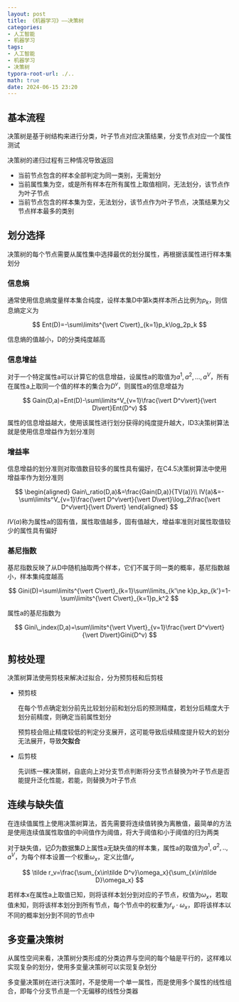 ```yaml
---
layout: post
title: 《机器学习》——决策树
categories:
- 人工智能
- 机器学习
tags:
- 人工智能
- 机器学习
- 决策树
typora-root-url: ./..
math: true
date: 2024-06-15 23:20
---
```


## 基本流程

决策树是基于树结构来进行分类，叶子节点对应决策结果，分支节点对应一个属性测试

决策树的递归过程有三种情况导致返回

-   当前节点包含的样本全部判定为同一类别，无需划分
-   当前属性集为空，或是所有样本在所有属性上取值相同，无法划分，该节点作为叶子节点
-   当前节点包含的样本集为空，无法划分，该节点作为叶子节点，决策结果为父节点样本最多的类别

## 划分选择

决策树的每个节点需要从属性集中选择最优的划分属性，再根据该属性进行样本集划分

### 信息熵

通常使用信息熵度量样本集合纯度，设样本集D中第k类样本所占比例为$p_k$，则信息熵定义为

$$
Ent(D)=-\sum\limits^{\vert C\vert}_{k=1}p_k\log_2p_k
$$

信息熵的值越小，D的分类纯度越高

### 信息增益

对于一个特定属性a可以计算它的信息增益，设属性a的取值为$a^1,a^2,...,a^V$，所有在属性a上取同一个值的样本的集合为$D^v$，则属性a的信息增益为

$$
Gain(D,a)=Ent(D)-\sum\limits^V_{v=1}\frac{\vert D^v\vert}{\vert D\vert}Ent(D^v)
$$

属性的信息增益越大，使用该属性进行划分获得的纯度提升越大，ID3决策树算法就是使用信息增益作为划分准则

### 增益率

信息增益的划分准则对取值数目较多的属性具有偏好，在C4.5决策树算法中使用增益率作为划分准则

$$
\begin{aligned}
Gain\_ratio(D,a)&=\frac{Gain(D,a)}{TV(a)}\\
IV(a)&=-\sum\limits^V_{v=1}\frac{\vert D^v\vert}{\vert D\vert}\log_2\frac{\vert D^v\vert}{\vert D\vert}
\end{aligned}
$$

$IV(a)$称为属性a的固有值，属性取值越多，固有值越大，增益率准则对属性取值较少的属性具有偏好

### 基尼指数

基尼指数反映了从D中随机抽取两个样本，它们不属于同一类的概率，基尼指数越小，样本集纯度越高

$$
Gini(D)=\sum\limits^{\vert C\vert}_{k=1}\sum\limits_{k'\ne k}p_kp_{k'}=1-\sum\limits^{\vert C\vert}_{k=1}p_k^2
$$

属性a的基尼指数为

$$
Gini\_index(D,a)=\sum\limits^{\vert V\vert}_{v=1}\frac{\vert D^v\vert}{\vert D\vert}Gini(D^v)
$$

## 剪枝处理

决策树算法使用剪枝来解决过拟合，分为预剪枝和后剪枝

-   预剪枝

    在每个节点确定划分前先比较划分前和划分后的预测精度，若划分后精度大于划分前精度，则确定当前属性划分

    预剪枝会阻止精度较低的判定分支展开，这可能导致后续精度提升较大的划分无法展开，导致**欠拟合**

-   后剪枝

    先训练一棵决策树，自底向上对分支节点判断将分支节点替换为叶子节点是否能提升泛化性能，若能，则替换为叶子节点

## 连续与缺失值

在连续值属性上使用决策树算法，首先需要将连续值转换为离散值，最简单的方法是使用连续值属性取值的中间值作为阈值，将大于阈值和小于阈值的归为两类

对于缺失值，记$\tilde D$为数据集$D$上属性a无缺失值的样本集，属性a的取值为$a^1,a^2,..,a^V$，为每个样本设置一个权重$\omega_x$，定义比值$\tilde r_v$

$$
\tilde r_v=\frac{\sum_{x\in\tilde D^v}\omega_x}{\sum_{x\in\tilde D}\omega_x}
$$

若样本x在属性a上取值已知，则将该样本划分到对应的子节点，权值为$\omega_x$，若取值未知，则将该样本划分到所有节点，每个节点中的权重为$\tilde r_v\cdot\omega_x$，即将该样本以不同的概率划分到不同的节点中

## 多变量决策树

从属性空间来看，决策树分类形成的分类边界与空间的每个轴是平行的，这样难以实现复杂的划分，使用多变量决策树可以实现复杂划分

多变量决策树在进行决策时，不是使用一个单一属性，而是使用多个属性的线性组合，即每个分支节点是一个无偏移的线性分类器
